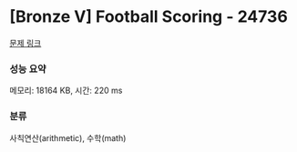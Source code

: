 # [Bronze V] Football Scoring - 24736 

[문제 링크](https://www.acmicpc.net/problem/24736) 

### 성능 요약

메모리: 18164 KB, 시간: 220 ms

### 분류

사칙연산(arithmetic), 수학(math)

